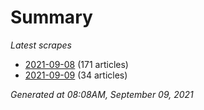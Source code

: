 # Summary
*Latest scrapes*
* [2021-09-08](https://github.com/nuuuwan/news_lk/blob/data/news_lk.2021-09-08.json) (171 articles)
* [2021-09-09](https://github.com/nuuuwan/news_lk/blob/data/news_lk.2021-09-09.json) (34 articles)

*Generated at 08:08AM, September 09, 2021*